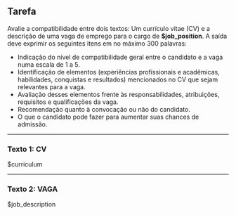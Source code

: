 ## Tarefa

Avalie a compatibilidade entre dois textos: Um currículo vitae (CV) e a descrição de uma vaga de emprego para o cargo de **$job_position**. A saída deve exprimir os seguintes itens em no máximo 300 palavras:

- Indicação do nível de compatibilidade geral entre o candidato e a vaga numa escala de 1 a 5.
- Identificação de elementos (experiências profissionais e acadêmicas, habilidades, conquistas e resultados) mencionados no CV que sejam relevantes para a vaga.
- Avaliação desses elementos frente às responsabilidades, atribuições, requisitos e qualificações da vaga.
- Recomendação quanto à convocação ou não do candidato.
- O que o candidato pode fazer para aumentar suas chances de admissão.

---

### Texto 1: CV

$curriculum

---

### Texto 2: VAGA

$job_description